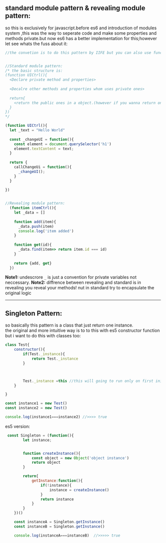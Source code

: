 ## standard module pattern & revealing module pattern:
so this is exclusively for javascript.before es6 and introduction of modules system ,this was the way to seperate code and make some properties and methods private.but now es6 has a better implementation for this;however let see whats the fuss about it:
```javascript
//the convetion is to do this pattern by IIFE but you can also use function declaration and expression and invoke them later


//Standard module pattern:
/* the basic structure is:
(function UICtrl(){
  <Declare private method and properties>
  
  <Decalre other methods and properties whom uses private ones>
  
  return{
    <return the public ones in a object.(however if you wanna return only one thing ,object is not neccessary)>
  }
})
*/

(function UICtrl(){
  let _text = "Hello World"
  
  const _changeUI = function(){
    const element = document.querySelector('h1')
    element.textContent = text;
  }
  
  return {
    callChangeUi = function(){
      _changeUI();
    }
  }
  
})


//Revealing module pattern:
  (function itemCtrl(){
    let _data = []
    
    function add(item){
      _data.push(item)
      console.log('item added')
    }
    
    function get(id){
      _data.find(item=> return item.id === id)
    }
    
    return {add, get}
  })

```
__Note1:__ undescrore `_` is just a convention for private variables not neccessary.
__Note2:__ diffrence between revealing and standard is in revealing you reveal your methods! nut in standard try to encapsulate the original logic

---
## Singleton Pattern:
so basically this pattern is a class that just return one instance.   
the original and more intuitive way is to to this with es5 constructor function but i want to do this with classes too:   
```javascript
class Test{
    constructor(){
        if(Test._instance){
            return Test._instance
        }



        Test._instance =this //this will going to run only on first initialization.and make store the first instance in the class 
    }

}

const instance1 = new Test()
const instance2 = new Test()

console.log(instance1===instance2) //>>>> true
```

es5 version:
```javascript
 const Singleton = (function(){
        let instance;


        function createInstance(){
            const object = new Object('object instance')
            return object
        }

        return{
            getInstance:function(){
                if(!instance){
                    instance = createInstance()
                }
                return instance
            }
        }
    })()

    const instanceA = Singleton.getInstance()
    const instanceB = Singleton.getInstance()

    console.log(instanceA===instanceB)  //>>>>> true
```
